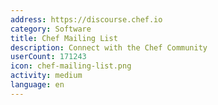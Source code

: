 ```yaml
---
address: https://discourse.chef.io
category: Software
title: Chef Mailing List
description: Connect with the Chef Community
userCount: 171243
icon: chef-mailing-list.png
activity: medium
language: en
---
```

